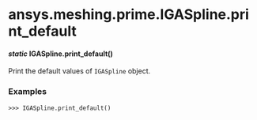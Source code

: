 # ansys.meshing.prime.IGASpline.print_default



#### *static* IGASpline.print_default()

Print the default values of `IGASpline` object.

### Examples

```pycon
>>> IGASpline.print_default()
```

<!-- !! processed by numpydoc !! -->
